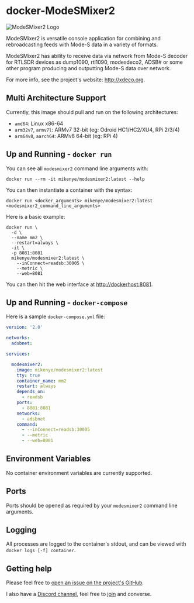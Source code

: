 # docker-ModeSMixer2

![ModeSMixer2 Logo](http://xdeco.org/wp-content/uploads/2014/11/logo_mm2-300x41.png "ModeSMixer2 Logo")

ModeSMixer2 is versatile console application for combining and rebroadcasting feeds with Mode-S data in a variety of formats.

ModeSMixer2 has ability to receive data via network from Mode-S decoder for RTLSDR devices as dump1090, rtl1090, modesdeco2, ADSB# or some other program producing and outputting Mode-S data over network.

For more info, see the project's website: <http://xdeco.org>.

## Multi Architecture Support

Currently, this image should pull and run on the following architectures:

* ```amd64```: Linux x86-64
* ```arm32v7```, ```armv7l```: ARMv7 32-bit (eg: Odroid HC1/HC2/XU4, RPi 2/3/4)
* ```arm64v8```, ```aarch64```: ARMv8 64-bit (eg: RPi 4)

## Up and Running - `docker run`

You can see all `modesmixer2` command line arguments with:

```
docker run --rm -it mikenye/modesmixer2:latest --help
```

You can then instantiate a container with the syntax:

```shell
docker run <docker_arguments> mikenye/modesmixer2:latest <modesmixer2_command_line_arguments>
```

Here is a basic example:

```shell
docker run \
  -d \
  --name mm2 \
  --restart=always \
  -it \
  -p 8081:8081
  mikenye/modesmixer2:latest \
    --inConnect=readsb:30005 \
    --metric \
    --web=8081
```

You can then hit the web interface at <http://dockerhost:8081>.

## Up and Running - `docker-compose`

Here is a sample `docker-compose.yml` file:

```yaml
version: '2.0'

networks:
  adsbnet:

services:

  modesmixer2:
    image: mikenye/modesmixer2:latest
    tty: true
    container_name: mm2
    restart: always
    depends_on:
      - readsb
    ports:
      - 8081:8081
    networks:
      - adsbnet
    command:
      - --inConnect=readsb:30005
      - --metric
      - --web=8081
```

## Environment Variables

No container environment variables are currently supported.

## Ports

Ports should be opened as required by your `modesmixer2` command line arguments.

## Logging

All processes are logged to the container's stdout, and can be viewed with `docker logs [-f] container`.

## Getting help

Please feel free to [open an issue on the project's GitHub](https://github.com/mikenye/docker-ModeSMixer2/issues).

I also have a [Discord channel](https://discord.gg/sTf9uYF), feel free to [join](https://discord.gg/sTf9uYF) and converse.
